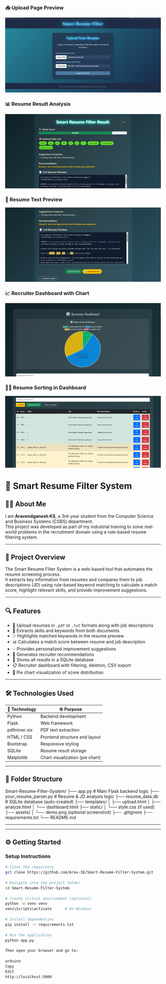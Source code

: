 ### 📥 Upload Page Preview
![Upload Page](assets/Upload_resume_preview.png)

### 📊 Resume Result Analysis
![Resume Result](assets/reume_result_preview.png)

### 📄 Resume Text Preview
![Resume Preview](assets/resume_preview.png)

### 📈 Recruiter Dashboard with Chart
![Chart](assets/recruiter_chart.png)

### 🧑‍💼 Resume Sorting in Dashboard
![Dashboard Sorting](assets/recruiter_dashboard_resume_sort.png)

# 🧠 Smart Resume Filter System

## 👨‍💻 About Me

I am **Aravendganesh KS**, a 3rd-year student from the Computer Science and Business Systems (CSBS) department.  
This project was developed as part of my industrial training to solve real-world problems in the recruitment domain using a rule-based resume filtering system.

---

## 🚀 Project Overview

The Smart Resume Filter System is a web-based tool that automates the resume screening process.  
It extracts key information from resumes and compares them to job descriptions (JD) using rule-based keyword matching to calculate a match score, highlight relevant skills, and provide improvement suggestions.

---

## 🔍 Features

- 📄 Upload resumes in `.pdf` or `.txt` formats along with job descriptions
- 🧠 Extracts skills and keywords from both documents
- ✨ Highlights matched keywords in the resume preview
- 📊 Calculates a match score between resume and job description
- 💡 Provides personalized improvement suggestions
- 📌 Generates recruiter recommendations
- 💾 Stores all results in a SQLite database
- 📋 Recruiter dashboard with filtering, deletion, CSV export
- 🥧 Pie chart visualization of score distribution

---

## 🛠 Technologies Used

| 🧪 Technology    | ⚙️ Purpose                              |
|------------------|------------------------------------------|
| Python           | Backend development                     |
| Flask            | Web framework                           |
| pdfminer.six     | PDF text extraction                     |
| HTML / CSS       | Frontend structure and layout           |
| Bootstrap        | Responsive styling                      |
| SQLite           | Resume result storage                   |
| Matplotlib       | Chart visualization (pie chart)         |

---

## 📁 Folder Structure


Smart-Resume-Filter-System/
├── app.py # Main Flask backend logic
├── your_resume_parser.py # Resume & JD analysis logic
├── resume_data.db # SQLite database (auto-created)
├── templates/
│ ├── upload.html
│ ├── analyze.html
│ └── dashboard.html
├── static/
│ └── style.css (if used)
├── assets/
│ └── demo.png (optional screenshot)
├── .gitignore
├── requirements.txt
└── README.md


-----------------------------------------------------------------------------

---

## ⚙️ Getting Started

### Setup Instructions

```bash
# Clone the repository
git clone https://github.com/Arav-18/Smart-Resume-Filter-System.git

# Navigate into the project folder
cd Smart-Resume-Filter-System

# Create virtual environment (optional)
python -m venv venv
venv\Scripts\activate      # On Windows

# Install dependencies
pip install -r requirements.txt

# Run the application
python app.py

Then open your browser and go to:

arduino
Copy
Edit
http://localhost:5000

